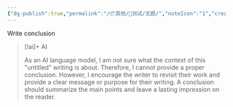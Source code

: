 ```yaml
---
{"dg-publish":true,"permalink":"/📦其他/👻测试/无题/","noteIcon":"1","created":"2023-05-02T20:55:46.313+08:00","updated":""}
---
```

 

Write conclusion


> [!ai]+ AI
>
> As an AI language model, I am not sure what the context of this "untitled" writing is about. Therefore, I cannot provide a proper conclusion. However, I encourage the writer to revisit their work and provide a clear message or purpose for their writing. A conclusion should summarize the main points and leave a lasting impression on the reader.


